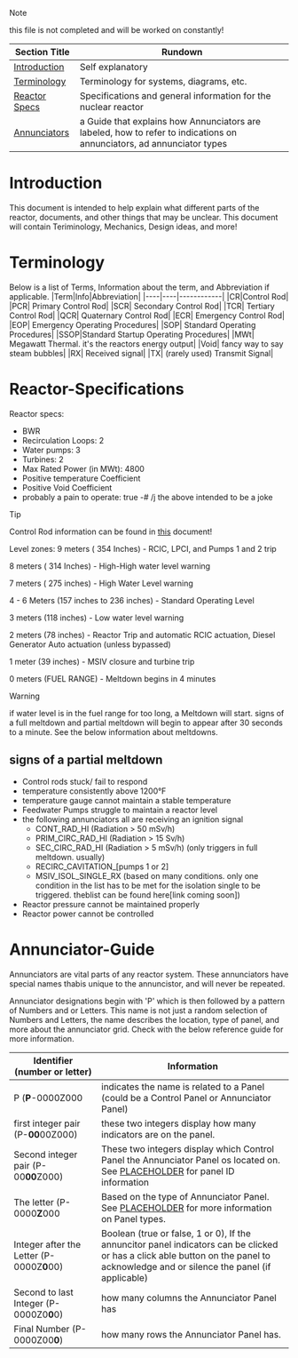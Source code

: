 >[!note]
> this file is not completed and will be worked on constantly!

| Section Title | Rundown |
| -------| ------- |
| [Introduction](#Introduction) | Self explanatory |
| [Terminology](#Teriminology) | Terminology for systems, diagrams, etc. |
| [Reactor Specs](#Reactor-Specificatiobs) | Specifications and general information for the nuclear reactor |
| [Annunciators](#Annunciator-Guide)| a Guide that explains how Annunciators are labeled, how to refer to indications on annunciators, ad annunciator types|

# Introduction
This document is intended to help explain what different parts of the reactor, documents, and other things that may be unclear.
This document will contain Teriminology, Mechanics, Design ideas, and more!

# Terminology
Below is a list of Terms, Information about the term, and Abbreviation if applicable.
|Term|Info|Abbreviation|
|----|----|------------|
|CR|Control Rod|
|PCR| Primary Control Rod|
|SCR| Secondary Control Rod|
|TCR| Tertiary Control Rod|
|QCR| Quaternary Control Rod|
|ECR| Emergency Control Rod|
|EOP| Emergency Operating Procedures|
|SOP| Standard Operating Procedures|
|SSOP|Standard Startup Operating Procedures|
|MWt| Megawatt Thermal. it's the reactors energy output|
|Void| fancy way to say steam bubbles|
|RX| Received signal|
|TX| (rarely used) Transmit Signal|


# Reactor-Specifications

Reactor specs:
- BWR
- Recirculation Loops: 2
- Water pumps: 3
- Turbines: 2
- Max Rated Power (in MWt): 4800
- Positive temperature Coefficient
- Positive Void Coefficient
- probably a pain to operate: true
-# /j the above intended to be a joke

> [!tip]
> Control Rod information can be found in [this](https://github.com/RandomVOTVplayer/Goober-Generating-Station/blob/RandomVOTVplayer-patch-1/Information%2FRod-Layout.md) document!


Level zones:
9 meters ( 354 Inches) - RCIC, LPCI, and Pumps 1 and 2 trip

8 meters ( 314 Inches) - High-High water level warning

7 meters ( 275 inches) - High Water Level warning

4 - 6 Meters (157 inches to 236 inches) - Standard Operating Level

3 meters (118 inches) - Low water level warning

2 meters (78 inches) - Reactor Trip and automatic RCIC actuation, Diesel Generator Auto actuation (unless bypassed)

1 meter (39 inches) - MSIV closure and turbine trip

0 meters (FUEL RANGE) - Meltdown begins in 4 minutes

> [!WARNING]
> if water level is in the fuel range for too long, a Meltdown will start. signs of a full meltdown and partial meltdown will begin to appear after 30 seconds to a minute. See the below information about meltdowns.

## signs of a partial meltdown
- Control rods stuck/ fail to respond
- temperature consistently above 1200°F
- temperature gauge cannot maintain a stable temperature
- Feedwater Pumps struggle to maintain a reactor level
- the following annunciators all are receiving an ignition signal
    - CONT_RAD_HI (Radiation > 50 mSv/h)
    - PRIM_CIRC_RAD_HI (Radiation > 15 Sv/h)
    - SEC_CIRC_RAD_HI (Radiation > 5 mSv/h) (only triggers in full meltdown. usually)
    - RECIRC_CAVITATION_[pumps 1 or 2]
    - MSIV_ISOL_SINGLE_RX (based on many conditions. only one condition in the list has to be met for the isolation single to be triggered. theblist can be found here[link coming soon])
- Reactor pressure cannot be maintained properly 
- Reactor power cannot be controlled

# Annunciator-Guide
Annunciators are vital parts of any reactor system. These annunciators have special names thabis unique to the annuncistor, and will never be repeated.

Annunciator designations begin with 'P' which is then followed by a pattern of Numbers and or Letters. This name is not just a random selection of Numbers and Letters, the name describes the location, type of panel, and more about the annunciator grid. Check with the below reference guide for more information.

|Identifier (number or letter) | Information |
|----------------------------- | -----------|
| P (**P**-0000Z000| indicates the name is related to a Panel (could be a Control Panel or Annunciator Panel) |
|first integer pair (P-**00**00Z000)| these two integers display how many indicators are on the panel. |
|Second integer pair (P-00**00**Z000)| These two integers display which Control Panel the Annunciator Panel os located on. See [PLACEHOLDER](#Annunciator-Guide) for panel ID information |
|The letter (P-0000**Z**000| Based on the type of Annunciator Panel. See [PLACEHOLDER](#Annunciator-Guide) for more information on Panel types. |
|Integer after the Letter (P-0000Z**0**00) | Boolean (true or false, 1 or 0), If the annuncitor panel indicators can be clicked or has a click able button on the panel to acknowledge and or silence the panel  (if applicable)|
|Second to last Integer (P-0000Z0**0**0)| how many columns the Annunciator Panel has|
|Final Number (P-0000Z00**0**)| how many rows the Annunciator Panel has.|